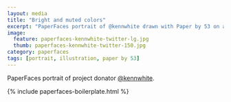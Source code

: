 ```yaml
---
layout: media
title: "Bright and muted colors"
excerpt: "PaperFaces portrait of @kennwhite drawn with Paper by 53 on an iPad."
image: 
  feature: paperfaces-kennwhite-twitter-lg.jpg
  thumb: paperfaces-kennwhite-twitter-150.jpg
category: paperfaces
tags: [portrait, illustration, paper by 53]
---
```


PaperFaces portrait of project donator [@kennwhite](http://twitter.com/kennwhite).

{% include paperfaces-boilerplate.html %}